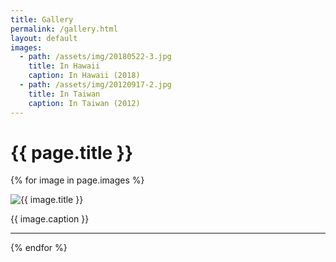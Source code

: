 ```yaml
---
title: Gallery
permalink: /gallery.html
layout: default
images:
  - path: /assets/img/20180522-3.jpg
    title: In Hawaii
    caption: In Hawaii (2018)
  - path: /assets/img/20120917-2.jpg
    title: In Taiwan
    caption: In Taiwan (2012)
---
```

<h1 class="post-title">{{ page.title }}</h1>

<div class="gallery">
    {% for image in page.images %}
    <div>
      <p><img src="{{ image.path }}" alt="{{ image.title }}" /></p>
      <p>{{ image.caption }}</p>
    </div>
    <hr>
    {% endfor %}
</div>
